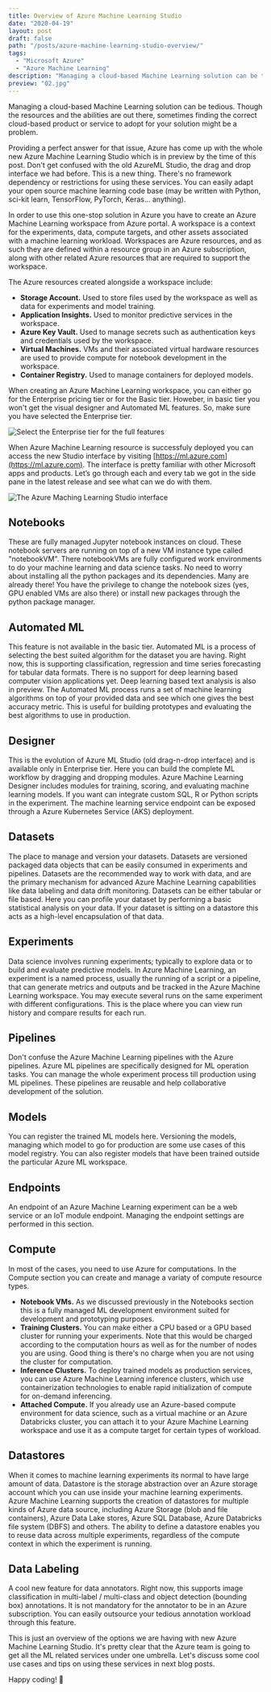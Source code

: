 ```yaml
---
title: Overview of Azure Machine Learning Studio
date: "2020-04-19"
layout: post
draft: false
path: "/posts/azure-machine-learning-studio-overview/"
tags:
  - "Microsoft Azure"
  - "Azure Machine Learning"
description: "Managing a cloud-based Machine Learning solution can be tedious. Though the resources and the abilities are out there, sometimes finding the correct cloud-based product or service to adopt for your solution might be a problem. Providing a perfect answer for that issue, Azure has come up with the whole new Azure Machine Learning Studio which is in preview by the time of this post."
preview: "02.jpg"
---
```


Managing a cloud-based Machine Learning solution can be tedious. Though the resources and the abilities are out there, sometimes finding the correct cloud-based product or service to adopt for your solution might be a problem.

Providing a perfect answer for that issue, Azure has come up with the whole new Azure Machine Learning Studio which is in preview by the time of this post. Don't get confused with the old AzureML Studio, the drag and drop interface we had before. This is a new thing. There's no framework dependency or restrictions for using these services. You can easily adapt your open source machine learning code base (may be written with Python, sci-kit learn, TensorFlow, PyTorch, Keras… anything).

In order to use this one-stop solution in Azure you have to create an Azure Machine Learning workspace from Azure portal. A workspace is a context for the experiments, data, compute targets, and other assets associated with a machine learning workload. Workspaces are Azure resources, and as such they are defined within a resource group in an Azure
subscription, along with other related Azure resources that are required to support the workspace.

The Azure resources created alongside a workspace include:

* **Storage Account.** Used to store files used by the workspace as well as data for experiments and model training.
* **Application Insights.** Used to monitor predictive services in the workspace.
* **Azure Key Vault.** Used to manage secrets such as authentication keys and credentials used
by the workspace.
* **Virtual Machines.** VMs and their associated virtual hardware resources are used to provide compute for notebook development in the workspace.
* **Container Registry.** Used to manage containers for deployed models.

When creating an Azure Machine Learning workspace, you can either go for the Enterprise pricing tier or for the Basic tier. Howeber, in basic tier you won't get the visual designer and Automated ML features. So, make sure you have selected the Enterprise tier.

![Select the Enterprise tier for the full features](./01.jpg)

When Azure Machine Learning resource is successfuly deployed you can access the new Studio interface by visiting [https://ml.azure.com](https://ml.azure.com). The interface is pretty familiar with other Microsoft apps and products. Let’s go through each and every tab we got in the side pane in the latest release and see what can we do with them.

![The Azure Maching Learning Studio interface](./02.jpg)

## Notebooks

These are fully managed Jupyter notebook instances on cloud. These notebook servers are running on top of a new VM instance type called "notebookVM". There notebookVMs are fully configured work environments to do your machine learning and data science tasks. No need to worry about installing all the python packages and its dependencies. Many are already there! You have the privilege to change the notebook sizes (yes, GPU enabled VMs are also there) or install new packages through the python package manager.

## Automated ML

This feature is not available in the basic tier. Automated ML is a process of selecting the best suited algorithm for the dataset you are having. Right now, this is supporting classification, regression and time series forecasting for tabular data formats. There is no support for deep learning based computer vision applications yet. Deep learning based text analysis is also in preview. The Automated ML process runs a set of machine learning algorithms on top of your provided data and see which one gives the best accuracy metric. This is useful for building prototypes and evaluating the best algorithms to use in production.

## Designer

This is the evolution of Azure ML Studio (old drag-n-drop interface) and is available only in Enterprise tier. Here you can build the complete ML workflow by dragging and dropping modules. Azure Machine Learning Designer includes modules for training, scoring, and evaluating machine learning models. If you want can integrate custom SQL, R or Python scripts in the experiment. The machine learning service endpoint can be exposed through a Azure Kubernetes Service (AKS) deployment.

## Datasets

The place to manage and version your datasets. Datasets are versioned packaged data objects that can be easily consumed in experiments and pipelines. Datasets are the recommended way to work with data, and are the primary mechanism for advanced Azure Machine Learning capabilities like data labeling and data drift monitoring. Datasets can be either tabular or file based. Here you can profile your dataset by performing a basic statistical analysis on your data. If your dataset is sitting on a datastore this acts as a high-level encapsulation of that data.

## Experiments

Data science involves running experiments; typically to explore data or to build and evaluate predictive models. In Azure Machine Learning, an experiment is a named process, usually the running of a script or a pipeline, that can generate metrics and outputs and be tracked in the Azure Machine Learning workspace. You may execute several runs on the same experiment with different configurations. This is the place where you can view run history and compare results for each run.

## Pipelines

Don't confuse the Azure Machine Learning pipelines with the Azure pipelines. Azure ML pipelines are specifically designed for ML operation tasks. You can manage the whole experiment process till production using ML pipelines. These pipelines are reusable and help collaborative development of the solution.

## Models

You can register the trained ML models here. Versioning the models, managing which model to go for production are some use cases of this model registry. You can also register models that have been trained outside the particular Azure ML workspace.

## Endpoints

An endpoint of an Azure Machine Learning experiment can be a web service or an IoT module endpoint. Managing the endpoint settings are performed in this section.

## Compute

In most of the cases, you need to use Azure for computations. In the Compute section you can create and manage a variaty of compute resource types.

* **Notebook VMs.** As we discussed previously in the Notebooks section this is a fully managed ML development environment suited for development and prototyping purposes.
* **Training Clusters.** You can make either a CPU based or a GPU based cluster for running your experiments. Note that this would be charged according to the computation hours as well as for the number of nodes you are using. Good thing is there's no charge when you are not using the cluster for computation.
* **Inference Clusters.** To deploy trained models as production services, you can use Azure Machine Learning inference clusters, which use containerization technologies to enable rapid initialization of compute for on-demand inferencing.
* **Attached Compute.** If you already use an Azure-based compute environment for data science, such as a virtual machine or an Azure Databricks cluster, you can attach it to your Azure Machine Learning workspace and use it as a compute target for certain types of workload.

## Datastores

When it comes to machine learning experiments its normal to have large amount of data. Datastore is the storage abstraction over an Azure storage account which you can use inside your machine learning experiments. Azure Machine Learning supports the creation of datastores for multiple kinds of Azure data source, including Azure Storage (blob and file containers), Azure Data Lake stores, Azure SQL Database, Azure Databricks file system (DBFS) and others. The ability to define a datastore enables you to reuse data across multiple experiments, regardless of the compute context in which the experiment is running.

## Data Labeling

A cool new feature for data annotators. Right now, this supports image classification in multi-label / multi-class and object detection (bounding box) annotations. It is not mandatory for the annotator to be in an Azure subscription. You can easily outsource your tedious annotation workload through this feature.

This is just an overview of the options we are having with new Azure Machine Learning Studio. It's pretty clear that the Azure team is going to get all the ML related services under one umbrella. Let's discuss some cool use cases and tips on using these services in next blog posts.

Happy coding! 👾
